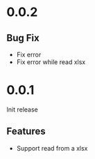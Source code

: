 # 0.0.2

## Bug Fix

- Fix <phone> error
- Fix error while read xlsx

# 0.0.1

Init release

## Features

- Support read from a xlsx